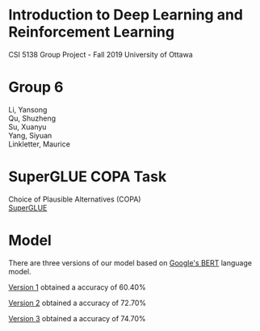 # Introduction to Deep Learning and Reinforcement Learning
CSI 5138 Group Project - Fall 2019 University of Ottawa


# Group 6
Li, Yansong<br />
Qu, Shuzheng<br />
Su, Xuanyu<br />
Yang, Siyuan<br />
Linkletter, Maurice


# SuperGLUE COPA Task
Choice of Plausible Alternatives (COPA) <br />
[SuperGLUE](https://super.gluebenchmark.com/)

# Model
There are three versions of our model based on [Google's BERT](https://github.com/google-research/bert) language model.

[Version 1](./bertcopa/copa_bert_version_1.py) obtained a accuracy of 60.40% 

[Version 2](./bertcopa/copa_bert_version_2.py) obtained a accuracy of 72.70% 

[Version 3](./bertcopa/copa_bert_version_3.py) obtained a accuracy of 74.70% 
